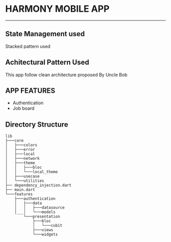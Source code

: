 # HARMONY MOBILE APP
<hr/>

## State Management used
Stacked pattern used
## Achitectural Pattern Used
This app follow clean architecture proposed By Uncle Bob 


## APP FEATURES 
* Authentication
* Job board 

## Directory Structure
```
lib
├───core
│   ├───colors
│   ├───error
│   ├───local
│   ├───network
│   ├───theme
│   │   ├───bloc
│   │   └───local_theme
│   ├───usecase
│   └───utilities
├── dependency_injection.dart
├── main.dart
└───features
    ├───authentication
    │   ├───data
    │   │   ├───datasource       
    │___│   └───models
        └───presentation
            ├───bloc
            │   └───cubit        
            ├───views
            └───widgets







